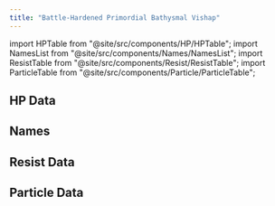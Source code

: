 ```yaml
---
title: "Battle-Hardened Primordial Bathysmal Vishap"
---
```


import HPTable from "@site/src/components/HP/HPTable";
import NamesList from "@site/src/components/Names/NamesList";
import ResistTable from "@site/src/components/Resist/ResistTable";
import ParticleTable from "@site/src/components/Particle/ParticleTable";

## HP Data

<HPTable item_key="battlehardenedprimordialbathysmalvishap" data_src="enemy" />

## Names

<NamesList item_key="battlehardenedprimordialbathysmalvishap" data_src="enemy" />

## Resist Data

<ResistTable item_key="battlehardenedprimordialbathysmalvishap" data_src="enemy" />

## Particle Data

<ParticleTable item_key="battlehardenedprimordialbathysmalvishap" data_src="enemy" />